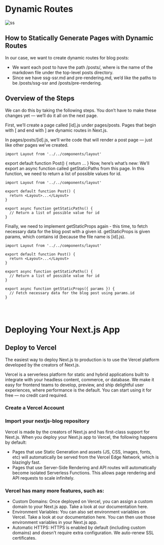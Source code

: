 # Dynamic Routes
![ss](https://nextjs.org/static/images/learn/dynamic-routes/page-path-external-data.png)



## How to Statically Generate Pages with Dynamic Routes
In our case, we want to create dynamic routes for blog posts:

* We want each post to have the path /posts/<id>, where <id> is the name of the markdown file under the top-level posts directory.
* Since we have ssg-ssr.md and pre-rendering.md, we’d like the paths to be /posts/ssg-ssr and /posts/pre-rendering.



## Overview of the Steps
We can do this by taking the following steps. You don’t have to make these changes yet — we’ll do it all on the next page.

First, we’ll create a page called [id].js under pages/posts. Pages that begin with [ and end with ] are dynamic routes in Next.js.

In pages/posts/[id].js, we’ll write code that will render a post page — just like other pages we’ve created.
```
import Layout from '../../components/layout'
```
export default function Post() {
  return <Layout>...</Layout>
}
Now, here’s what’s new: We’ll export an async function called getStaticPaths from this page. In this function, we need to return a list of possible values for id.
```
import Layout from '../../components/layout'

export default function Post() {
  return <Layout>...</Layout>
}

export async function getStaticPaths() {
  // Return a list of possible value for id
}

```
Finally, we need to implement getStaticProps again - this time, to fetch necessary data for the blog post with a given id. getStaticProps is given params, which contains id (because the file name is [id].js).

```
import Layout from '../../components/layout'

export default function Post() {
  return <Layout>...</Layout>
}

export async function getStaticPaths() {
  // Return a list of possible value for id
}

export async function getStaticProps({ params }) {
  // Fetch necessary data for the blog post using params.id
}




```










# Deploying Your Next.js App


## Deploy to Vercel

The easiest way to deploy Next.js to production is to use the Vercel platform developed by the creators of Next.js.

Vercel is a serverless platform for static and hybrid applications built to integrate with your headless content, commerce, or database. We make it easy for frontend teams to develop, preview, and ship delightful user experiences, where performance is the default. You can start using it for free — no credit card required.

### Create a Vercel Account
### Import your nextjs-blog repository

Vercel is made by the creators of Next.js and has first-class support for Next.js. When you deploy your Next.js app to Vercel, the following happens by default:

* Pages that use Static Generation and assets (JS, CSS, images, fonts, etc) will automatically be served from the Vercel Edge Network, which is blazingly fast.
* Pages that use Server-Side Rendering and API routes will automatically become isolated Serverless Functions. This allows page rendering and API requests to scale infinitely.



### Vercel has many more features, such as:

* Custom Domains: Once deployed on Vercel, you can assign a custom domain to your Next.js app. Take a look at our documentation here.
* Environment Variables: You can also set environment variables on Vercel. Take a look at our documentation here. You can then use those environment variables in your Next.js app.
* Automatic HTTPS: HTTPS is enabled by default (including custom domains) and doesn't require extra configuration. We auto-renew SSL certificates.